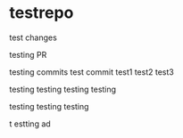 # testrepo

test changes

testing PR

testing commits
test commit
test1
test2
test3

testing
testing
testing
testing

testing
testing
testing

t
estting
ad
